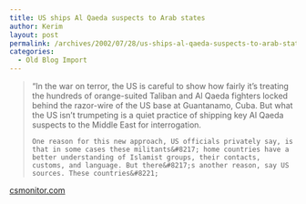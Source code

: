 ```yaml
---
title: US ships Al Qaeda suspects to Arab states
author: Kerim
layout: post
permalink: /archives/2002/07/28/us-ships-al-qaeda-suspects-to-arab-states/
categories:
  - Old Blog Import
---
```


>   &#8220;In the war on terror, the US is careful to show how fairly it&#8217;s treating the hundreds of orange-suited Taliban and Al Qaeda fighters locked behind the razor-wire of the US base at Guantanamo, Cuba. But what the US isn&#8217;t trumpeting is a quiet practice of shipping key Al Qaeda suspects to the Middle East for interrogation. 
>   
>   
>     One reason for this new approach, US officials privately say, is that in some cases these militants&#8217; home countries have a better understanding of Islamist groups, their contacts, customs, and language. But there&#8217;s another reason, say US sources. These countries&#8221;
>   


<a href="http://www.csmonitor.com/2002/0726/p01s03-usju.html" onclick="_gaq.push(['_trackEvent', 'outbound-article', 'http://www.csmonitor.com/2002/0726/p01s03-usju.html', 'csmonitor.com']);" >csmonitor.com</a>

